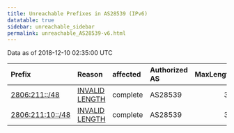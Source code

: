 ```yaml
---
title: Unreachable Prefixes in AS28539 (IPv6)
datatable: true
sidebar: unreachable_sidebar
permalink: unreachable_AS28539-v6.html
---
```


Data as of 2018-12-10 02:35:00 UTC


<div class="datatable-begin"></div>

| Prefix                                                     | Reason                                                                                                     | affected   | Authorized AS   |   MaxLength | Anchor                                         |   unreachable /48s |
|:-----------------------------------------------------------|:-----------------------------------------------------------------------------------------------------------|:-----------|:----------------|------------:|:-----------------------------------------------|-------------------:|
| [2806:211::/48](https://stat.ripe.net/2806:211::/48)       | [INVALID LENGTH](https://rpki-validator.ripe.net/announcement-preview?asn=AS28539&prefix=2806:211::/48)    | complete   | AS28539         |          32 | [LACNIC](unreachable_LACNIC_RPKI_Root-v6.html) |                  1 |
| [2806:211:10::/48](https://stat.ripe.net/2806:211:10::/48) | [INVALID LENGTH](https://rpki-validator.ripe.net/announcement-preview?asn=AS28539&prefix=2806:211:10::/48) | complete   | AS28539         |          32 | [LACNIC](unreachable_LACNIC_RPKI_Root-v6.html) |                  1 |

<div class="datatable-end"></div>